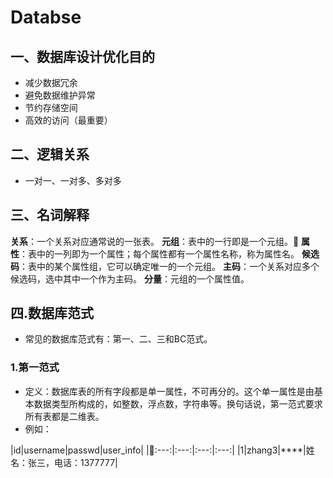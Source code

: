 Databse
===============

## 一、数据库设计优化目的
* 减少数据冗余
* 避免数据维护异常
* 节约存储空间
* 高效的访问（最重要）

## 二、逻辑关系

* 一对一、一对多、多对多

## 三、名词解释
__关系__：一个关系对应通常说的一张表。
__元组__：表中的一行即是一个元组。
__属性__：表中的一列即为一个属性；每个属性都有一个属性名称，称为属性名。
__候选码__：表中的某个属性组，它可以确定唯一的一个元组。
__主码__：一个关系对应多个候选码，选中其中一个作为主码。
__分量__：元组的一个属性值。

## 四.数据库范式

* 常见的数据库范式有：第一、二、三和BC范式。

### 1.第一范式
* 定义：数据库表的所有字段都是单一属性，不可再分的。这个单一属性是由基本数据类型所构成的，如整数，浮点数，字符串等。换句话说，第一范式要求所有表都是二维表。
* 例如：

|id|username|passwd|user_info|
|:---:|:---:|:---:|:---:|
|1|zhang3|****|姓名：张三，电话：1377777|
